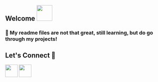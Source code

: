 ## Welcome <img src="https://media.giphy.com/media/mGcNjsfWAjY5AEZNw6/giphy.gif" width="50">

### 💬 My readme files are not that great, still learning, but do go through my projects!


## Let's Connect :handshake:

<a href="https://www.linkedin.com/in/tusharmit/(https://www.linkedin.com/in/vani-nigam-0707vn/)"><img src="https://cdn2.iconfinder.com/data/icons/social-media-2285/512/1_Linkedin_unofficial_colored_svg-128.png" width="40"></a>
<a href="vani07nigam@gmail.com"><img src="https://github.com/user-attachments/assets/61a8fb1a-aa1d-43c7-842d-e0955e41bb6b)" width="40"></a>
<!--
**Vani-Nigam07/Vani-Nigam07** is a ✨ _special_ ✨ repository because its `README.md` (this file) appears on your GitHub profile.

Here are some ideas to get you started:

- 🔭 I’m currently working on ...
- 🌱 I’m currently learning ...
- 👯 I’m looking to collaborate on ...
- 🤔 I’m looking for help with ...
- 💬 Ask me about ...
- 📫 How to reach me: ...
- 😄 Pronouns: ...
- ⚡ Fun fact: ...
-->
